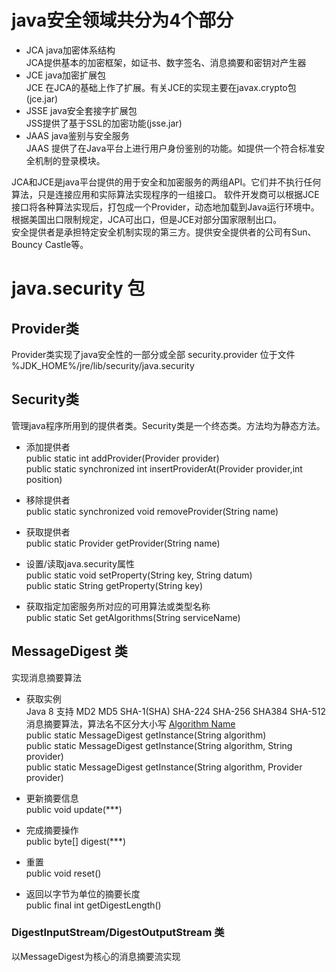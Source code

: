 # java安全领域共分为4个部分
- JCA   java加密体系结构 <br>
        JCA提供基本的加密框架，如证书、数字签名、消息摘要和密钥对产生器
- JCE   java加密扩展包 <br>
        JCE 在JCA的基础上作了扩展。有关JCE的实现主要在javax.crypto包(jce.jar)
- JSSE  java安全套接字扩展包 <br>
        JSS提供了基于SSL的加密功能(jsse.jar)
- JAAS  java鉴别与安全服务 <br>
        JAAS 提供了在Java平台上进行用户身份鉴别的功能。如提供一个符合标准安全机制的登录模块。

JCA和JCE是java平台提供的用于安全和加密服务的两组API。它们并不执行任何算法，只是连接应用和实际算法实现程序的一组接口。
软件开发商可以根据JCE接口将各种算法实现后，打包成一个Provider，动态地加载到Java运行环境中。 <br>
根据美国出口限制规定，JCA可出口，但是JCE对部分国家限制出口。 <br>
安全提供者是承担特定安全机制实现的第三方。提供安全提供者的公司有Sun、Bouncy Castle等。 <br>

# java.security 包

## Provider类
Provider类实现了java安全性的一部分或全部
security.provider 位于文件 %JDK_HOME%/jre/lib/security/java.security

## Security类
管理java程序所用到的提供者类。Security类是一个终态类。方法均为静态方法。<br>

- 添加提供者 <br>
public static int addProvider(Provider provider) <br>
public static synchronized int insertProviderAt(Provider provider,int position)

- 移除提供者 <br>
public static synchronized void removeProvider(String name)

- 获取提供者 <br>
public static Provider getProvider(String name)

- 设置/读取java.security属性 <br>
public static void setProperty(String key, String datum) <br>
public static String getProperty(String key)

- 获取指定加密服务所对应的可用算法或类型名称 <br>
public static Set<String> getAlgorithms(String serviceName)

## MessageDigest 类
实现消息摘要算法

- 获取实例 <br>
Java 8 支持 MD2 MD5 SHA-1(SHA) SHA-224 SHA-256 SHA384 SHA-512消息摘要算法，算法名不区分大小写 
[Algorithm Name](https://docs.oracle.com/javase/8/docs/technotes/guides/security/StandardNames.html#MessageDigest "Algorithm Name") <br>
public static MessageDigest getInstance(String algorithm) <br>
public static MessageDigest getInstance(String algorithm, String provider) <br>
public static MessageDigest getInstance(String algorithm, Provider provider) <br>

- 更新摘要信息 <br>
public void update(***)

- 完成摘要操作 <br>
public byte[] digest(***)

- 重置 <br>
public void reset()

- 返回以字节为单位的摘要长度 <br>
public final int getDigestLength()

### DigestInputStream/DigestOutputStream 类
以MessageDigest为核心的消息摘要流实现
